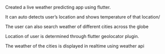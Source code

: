 Created a live weather predicting app using flutter.

It can auto detects user’s location and shows temperature of that location/

The user can also search weather of different cities across the globe

Location of user is determined through flutter geolocator plugin. 

The weather of the cities is displayed in realtime using weather api
    

